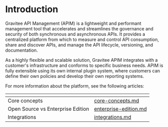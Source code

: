 # Introduction

Gravitee API Management (APIM) is a lightweight and performant management tool that accelerates and streamlines the governance and security of both synchronous and asynchronous APIs. It provides a centralized platform from which to measure and control API consumption, share and discover APIs, and manage the API lifecycle, versioning, and documentation.

As a highly flexible and scalable solution, Gravitee APIM integrates with a customer's infrastructure and conforms to specific business needs. APIM is fully extensible using its own internal plugin system, where customers can define their own policies and develop their own reporting systems.

For more information about the platform, see the following articles:&#x20;

<table data-view="cards"><thead><tr><th></th><th data-hidden data-card-target data-type="content-ref"></th></tr></thead><tbody><tr><td>Core concepts</td><td><a href="readme/core-concepts.md">core-concepts.md</a></td></tr><tr><td>Open Source vs Enterprise Edition</td><td><a href="readme/enterprise-edition.md">enterprise-edition.md</a></td></tr><tr><td>Integrations</td><td><a href="readme/integrations.md">integrations.md</a></td></tr></tbody></table>

